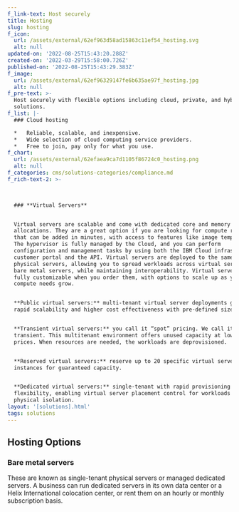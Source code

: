 ```yaml
---
f_link-text: Host securely
title: Hosting
slug: hosting
f_icon:
  url: /assets/external/62ef963d58ad15863c11ef54_hosting.svg
  alt: null
updated-on: '2022-08-25T15:43:20.288Z'
created-on: '2022-03-29T15:58:00.726Z'
published-on: '2022-08-25T15:43:29.383Z'
f_image:
  url: /assets/external/62ef96329147fe6b635ae97f_hosting.jpg
  alt: null
f_pre-text: >-
  Host securely with flexible options including cloud, private, and hybrid
  solutions.
f_list: |-
  ### Cloud hosting

  *   Reliable, scalable, and inexpensive.
  *   Wide selection of cloud computing service providers.
  *   Free to join, pay only for what you use.
f_chart:
  url: /assets/external/62efaea9ca7d1105f86724c0_hosting.png
  alt: null
f_categories: cms/solutions-categories/compliance.md
f_rich-text-2: >-
  ‍


  ### **Virtual Servers**


  Virtual servers are scalable and come with dedicated core and memory
  allocations. They are a great option if you are looking for compute resources,
  that can be added in minutes, with access to features like image templates.
  The hypervisor is fully managed by the Cloud, and you can perform
  configuration and management tasks by using both the IBM Cloud infrastructure
  customer portal and the API. Virtual servers are deployed to the same VLANs as
  physical servers, allowing you to spread workloads across virtual servers and
  bare metal servers, while maintaining interoperability. Virtual servers are
  fully customizable when you order them, with options to scale up as your
  compute needs grow.


  **Public virtual servers:** multi-tenant virtual server deployments give you
  rapid scalability and higher cost effectiveness with pre-defined sizes.


  **Transient virtual servers:** you call it “spot” pricing. We call it
  transient. This multitenant environment offers unused capacity at lower
  prices. When resources are needed, the workloads are deprovisioned.


  **Reserved virtual servers:** reserve up to 20 specific virtual server
  instances for guaranteed capacity.


  **Dedicated virtual servers:** single-tenant with rapid provisioning and
  flexibility, enabling virtual server placement control for workloads requiring
  physical isolation.
layout: '[solutions].html'
tags: solutions
---
```


Hosting Options
---------------

### Bare metal servers

These are known as single-tenant physical servers or managed dedicated servers. A business can run dedicated servers in its own data center or a Helix International colocation center, or rent them on an hourly or monthly subscription basis.
